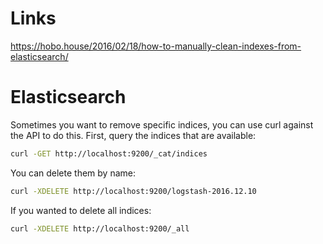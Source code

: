 # Links
https://hobo.house/2016/02/18/how-to-manually-clean-indexes-from-elasticsearch/

# Elasticsearch

Sometimes you want to remove specific indices, you can use curl against the API to do this.  First, query the indices that are available:

```bash
curl -GET http://localhost:9200/_cat/indices
```

You can delete them by name:

```bash
curl -XDELETE http://localhost:9200/logstash-2016.12.10
```

If you wanted to delete all indices:

```bash
curl -XDELETE http://localhost:9200/_all
```

